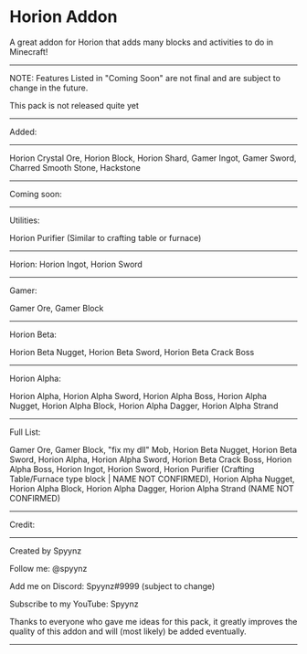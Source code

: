 # Horion Addon
A great addon for Horion that adds many blocks and activities to do in Minecraft!


---------------------------------------

NOTE: Features Listed in "Coming Soon" are not final and are subject to change in the future.

This pack is not released quite yet

---------------------------------------

Added:

---------------------------------------

Horion Crystal Ore, 
Horion Block, 
Horion Shard, 
Gamer Ingot, 
Gamer Sword, 
Charred Smooth Stone, 
Hackstone

---------------------------------------

Coming soon:

---------------------------------------

Utilities:

Horion Purifier (Similar to crafting table or furnace)

---------------------------------------

Horion:
Horion Ingot, 
Horion Sword

---------------------------------------

Gamer:

Gamer Ore, 
Gamer Block

---------------------------------------

Horion Beta:

Horion Beta Nugget, 
Horion Beta Sword, 
Horion Beta Crack Boss

---------------------------------------

Horion Alpha:

Horion Alpha, 
Horion Alpha Sword, 
Horion Alpha Boss, 
Horion Alpha Nugget, 
Horion Alpha Block, 
Horion Alpha Dagger, 
Horion Alpha Strand

---------------------------------------

Full List:

Gamer Ore, 
Gamer Block, 
"fix my dll" Mob, 
Horion Beta Nugget, 
Horion Beta Sword, 
Horion Alpha, 
Horion Alpha Sword, 
Horion Beta Crack Boss, 
Horion Alpha Boss, 
Horion Ingot, 
Horion Sword, 
Horion Purifier (Crafting Table/Furnace type block | NAME NOT CONFIRMED), 
Horion Alpha Nugget, 
Horion Alpha Block, 
Horion Alpha Dagger, 
Horion Alpha Strand (NAME NOT CONFIRMED)

---------------------------------------

Credit:

---------------------------------------

Created by Spyynz

Follow me: @spyynz

Add me on Discord: Spyynz#9999 (subject to change)

Subscribe to my YouTube: Spyynz

Thanks to everyone who gave me ideas for this pack, it greatly improves the quality of this addon and will (most likely) be added eventually.

---------------------------------------
